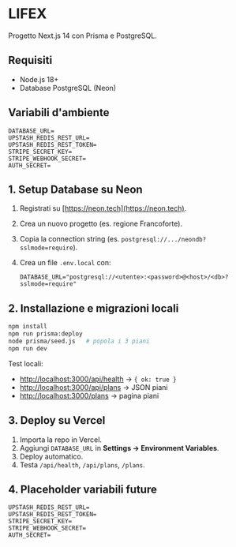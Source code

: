 # LIFEX

Progetto Next.js 14 con Prisma e PostgreSQL.

## Requisiti

- Node.js 18+
- Database PostgreSQL (Neon)

## Variabili d'ambiente

```
DATABASE_URL=
UPSTASH_REDIS_REST_URL=
UPSTASH_REDIS_REST_TOKEN=
STRIPE_SECRET_KEY=
STRIPE_WEBHOOK_SECRET=
AUTH_SECRET=
```

## 1. Setup Database su Neon

1. Registrati su [https://neon.tech](https://neon.tech).
2. Crea un nuovo progetto (es. regione Francoforte).
3. Copia la connection string (es. `postgresql://.../neondb?sslmode=require`).
4. Crea un file `.env.local` con:
   
   ```env
   DATABASE_URL="postgresql://<utente>:<password>@<host>/<db>?sslmode=require"
   ```

## 2. Installazione e migrazioni locali

```bash
npm install
npm run prisma:deploy
node prisma/seed.js   # popola i 3 piani
npm run dev
```

Test locali:

- [http://localhost:3000/api/health](http://localhost:3000/api/health) → `{ ok: true }`
- [http://localhost:3000/api/plans](http://localhost:3000/api/plans) → JSON piani
- [http://localhost:3000/plans](http://localhost:3000/plans) → pagina piani

## 3. Deploy su Vercel

1. Importa la repo in Vercel.
2. Aggiungi `DATABASE_URL` in **Settings → Environment Variables**.
3. Deploy automatico.
4. Testa `/api/health`, `/api/plans`, `/plans`.

## 4. Placeholder variabili future

```
UPSTASH_REDIS_REST_URL=
UPSTASH_REDIS_REST_TOKEN=
STRIPE_SECRET_KEY=
STRIPE_WEBHOOK_SECRET=
AUTH_SECRET=
```

